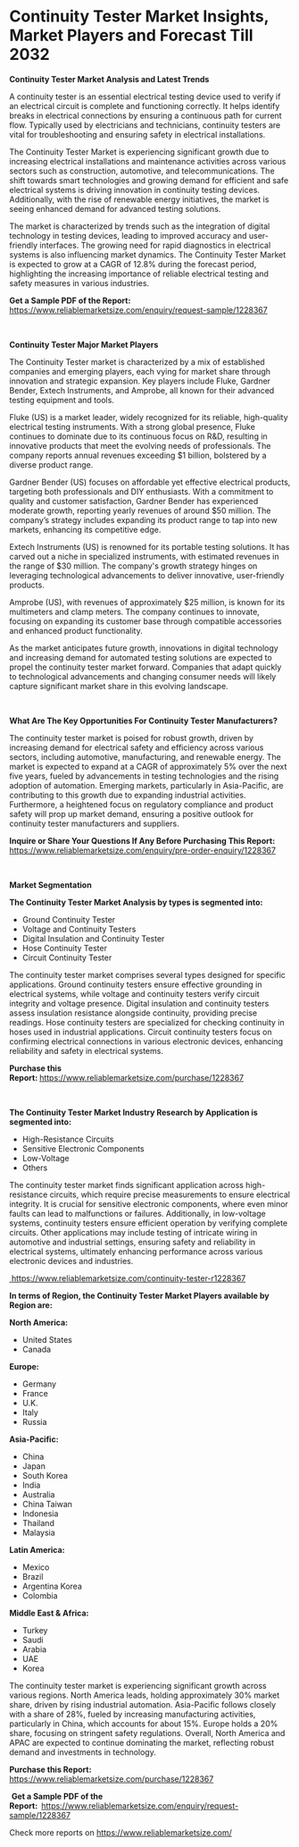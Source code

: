 <p><h1>Continuity Tester Market Insights, Market Players and Forecast Till 2032</h1></p><p><strong>Continuity Tester Market Analysis and Latest Trends</strong></p>
<p><p>A continuity tester is an essential electrical testing device used to verify if an electrical circuit is complete and functioning correctly. It helps identify breaks in electrical connections by ensuring a continuous path for current flow. Typically used by electricians and technicians, continuity testers are vital for troubleshooting and ensuring safety in electrical installations.</p><p>The Continuity Tester Market is experiencing significant growth due to increasing electrical installations and maintenance activities across various sectors such as construction, automotive, and telecommunications. The shift towards smart technologies and growing demand for efficient and safe electrical systems is driving innovation in continuity testing devices. Additionally, with the rise of renewable energy initiatives, the market is seeing enhanced demand for advanced testing solutions.</p><p>The market is characterized by trends such as the integration of digital technology in testing devices, leading to improved accuracy and user-friendly interfaces. The growing need for rapid diagnostics in electrical systems is also influencing market dynamics. The Continuity Tester Market is expected to grow at a CAGR of 12.8% during the forecast period, highlighting the increasing importance of reliable electrical testing and safety measures in various industries.</p></p>
<p><strong>Get a Sample PDF of the Report:&nbsp;</strong> <a href="https://www.reliablemarketsize.com/enquiry/request-sample/1228367?utm_campaign=2212&utm_medium=2&utm_source=Github&utm_content=ia&utm_term=18022025&utm_id=continuity-tester">https://www.reliablemarketsize.com/enquiry/request-sample/1228367</a></p>
<p>&nbsp;</p>
<p><strong>Continuity Tester Major Market Players</strong></p>
<p><p>The Continuity Tester market is characterized by a mix of established companies and emerging players, each vying for market share through innovation and strategic expansion. Key players include Fluke, Gardner Bender, Extech Instruments, and Amprobe, all known for their advanced testing equipment and tools.</p><p>Fluke (US) is a market leader, widely recognized for its reliable, high-quality electrical testing instruments. With a strong global presence, Fluke continues to dominate due to its continuous focus on R&D, resulting in innovative products that meet the evolving needs of professionals. The company reports annual revenues exceeding $1 billion, bolstered by a diverse product range.</p><p>Gardner Bender (US) focuses on affordable yet effective electrical products, targeting both professionals and DIY enthusiasts. With a commitment to quality and customer satisfaction, Gardner Bender has experienced moderate growth, reporting yearly revenues of around $50 million. The company’s strategy includes expanding its product range to tap into new markets, enhancing its competitive edge.</p><p>Extech Instruments (US) is renowned for its portable testing solutions. It has carved out a niche in specialized instruments, with estimated revenues in the range of $30 million. The company's growth strategy hinges on leveraging technological advancements to deliver innovative, user-friendly products.</p><p>Amprobe (US), with revenues of approximately $25 million, is known for its multimeters and clamp meters. The company continues to innovate, focusing on expanding its customer base through compatible accessories and enhanced product functionality.</p><p>As the market anticipates future growth, innovations in digital technology and increasing demand for automated testing solutions are expected to propel the continuity tester market forward. Companies that adapt quickly to technological advancements and changing consumer needs will likely capture significant market share in this evolving landscape.</p></p>
<p>&nbsp;</p>
<p><strong>What Are The Key Opportunities For Continuity Tester Manufacturers?</strong></p>
<p><p>The continuity tester market is poised for robust growth, driven by increasing demand for electrical safety and efficiency across various sectors, including automotive, manufacturing, and renewable energy. The market is expected to expand at a CAGR of approximately 5% over the next five years, fueled by advancements in testing technologies and the rising adoption of automation. Emerging markets, particularly in Asia-Pacific, are contributing to this growth due to expanding industrial activities. Furthermore, a heightened focus on regulatory compliance and product safety will prop up market demand, ensuring a positive outlook for continuity tester manufacturers and suppliers.</p></p>
<p><strong>Inquire or Share Your Questions If Any Before Purchasing This Report:</strong> <a href="https://www.reliablemarketsize.com/enquiry/pre-order-enquiry/1228367?utm_campaign=2212&utm_medium=2&utm_source=Github&utm_content=ia&utm_term=18022025&utm_id=continuity-tester">https://www.reliablemarketsize.com/enquiry/pre-order-enquiry/1228367</a></p>
<p>&nbsp;</p>
<p><strong>Market Segmentation</strong></p>
<p><strong>The Continuity Tester Market Analysis by types is segmented into:</strong></p>
<p><ul><li>Ground Continuity Tester</li><li>Voltage and Continuity Testers</li><li>Digital Insulation and Continuity Tester</li><li>Hose Continuity Tester</li><li>Circuit Continuity Tester</li></ul></p>
<p><p>The continuity tester market comprises several types designed for specific applications. Ground continuity testers ensure effective grounding in electrical systems, while voltage and continuity testers verify circuit integrity and voltage presence. Digital insulation and continuity testers assess insulation resistance alongside continuity, providing precise readings. Hose continuity testers are specialized for checking continuity in hoses used in industrial applications. Circuit continuity testers focus on confirming electrical connections in various electronic devices, enhancing reliability and safety in electrical systems.</p></p>
<p><strong>Purchase this Report:&nbsp;</strong><a href="https://www.reliablemarketsize.com/purchase/1228367?utm_campaign=2212&utm_medium=2&utm_source=Github&utm_content=ia&utm_term=18022025&utm_id=continuity-tester">https://www.reliablemarketsize.com/purchase/1228367</a></p>
<p>&nbsp;</p>
<p><strong>The Continuity Tester Market Industry Research by Application is segmented into:</strong></p>
<p><ul><li>High-Resistance Circuits</li><li>Sensitive Electronic Components</li><li>Low-Voltage</li><li>Others</li></ul></p>
<p><p>The continuity tester market finds significant application across high-resistance circuits, which require precise measurements to ensure electrical integrity. It is crucial for sensitive electronic components, where even minor faults can lead to malfunctions or failures. Additionally, in low-voltage systems, continuity testers ensure efficient operation by verifying complete circuits. Other applications may include testing of intricate wiring in automotive and industrial settings, ensuring safety and reliability in electrical systems, ultimately enhancing performance across various electronic devices and industries.</p></p>
<p><a href="https://www.reliablemarketsize.com/continuity-tester-r1228367?utm_campaign=2212&utm_medium=2&utm_source=Github&utm_content=ia&utm_term=18022025&utm_id=continuity-tester">&nbsp;https://www.reliablemarketsize.com/continuity-tester-r1228367</a></p>
<p><strong>In terms of Region, the Continuity Tester Market Players available by Region are:</strong></p>
<p>
    <p> <strong> North America: </strong>
        <ul>
            <li>United States</li>
            <li>Canada</li>
        </ul>
        </p> 
    <p> <strong> Europe: </strong>
        <ul>
            <li>Germany</li>
            <li>France</li>
            <li>U.K.</li>
            <li>Italy</li>
            <li>Russia</li>
        </ul>
        </p> 
    <p> <strong> Asia-Pacific: </strong>
        <ul>
            <li>China</li>
            <li>Japan</li>
            <li>South Korea</li>
            <li>India</li>
            <li>Australia</li>
            <li>China Taiwan</li>
            <li>Indonesia</li>
            <li>Thailand</li>
            <li>Malaysia</li>
        </ul>
        </p> 
    <p> <strong> Latin America: </strong>
        <ul>
            <li>Mexico</li>
            <li>Brazil</li>
            <li>Argentina Korea</li>
            <li>Colombia</li>
        </ul>
        </p> 
    <p> <strong> Middle East & Africa: </strong>
        <ul>
            <li>Turkey</li>
            <li>Saudi</li>
            <li>Arabia</li>
            <li>UAE</li>
            <li>Korea</li>
        </ul>
    </p>
    </p>
<p><p>The continuity tester market is experiencing significant growth across various regions. North America leads, holding approximately 30% market share, driven by rising industrial automation. Asia-Pacific follows closely with a share of 28%, fueled by increasing manufacturing activities, particularly in China, which accounts for about 15%. Europe holds a 20% share, focusing on stringent safety regulations. Overall, North America and APAC are expected to continue dominating the market, reflecting robust demand and investments in technology.</p></p>
<p><strong>Purchase this Report: </strong><a href="https://www.reliablemarketsize.com/purchase/1228367?utm_campaign=2212&utm_medium=2&utm_source=Github&utm_content=ia&utm_term=18022025&utm_id=continuity-tester">https://www.reliablemarketsize.com/purchase/1228367</a></p>
<p>&nbsp;<strong>Get a Sample PDF of the Report:&nbsp;&nbsp;</strong><a href="https://www.reliablemarketsize.com/enquiry/request-sample/1228367?utm_campaign=2212&utm_medium=2&utm_source=Github&utm_content=ia&utm_term=18022025&utm_id=continuity-tester">https://www.reliablemarketsize.com/enquiry/request-sample/1228367</a></p>
<p><strong></strong></p>
<p>Check more reports on <a href="https://www.reliablemarketsize.com/?utm_campaign=2212&utm_medium=2&utm_source=Github&utm_content=ia&utm_term=18022025&utm_id=continuity-tester">https://www.reliablemarketsize.com/</a></p>